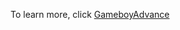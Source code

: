 <!DOCTYPE html>
<html lang="en">
<head>
    <meta charset="UTF-8">
    <meta name="viewport" content="width=device-width, initial-scale=1.0">
    <title>Single Clickable Text Example</title>
</head>
<body>
    <p>
        To learn more, click 
        <a href="https://koislopid.github.io/gba/emulator.html" target="_blank">GameboyAdvance</a>
    </p>
</body>
</html>
